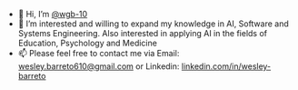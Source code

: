 - 👋 Hi, I’m [@wgb-10](https://github.com/wgb-10)
- 👀 I’m interested and willing to expand my knowledge in AI, Software and Systems Engineering. Also interested in applying AI in the fields of Education, Psychology and Medicine   
- 📫 Please feel free to contact me via Email: [wesley.barreto610@gmail.com](mailto:wesley.barreto610@gmail.com) or Linkedin: [linkedin.com/in/wesley-barreto](https://www.linkedin.com/in/wesley-barreto/) 


<!---
wgb-10/wgb-10 is a ✨ special ✨ repository because its `README.md` (this file) appears on your GitHub profile.
You can click the Preview link to take a look at your changes.
--->
